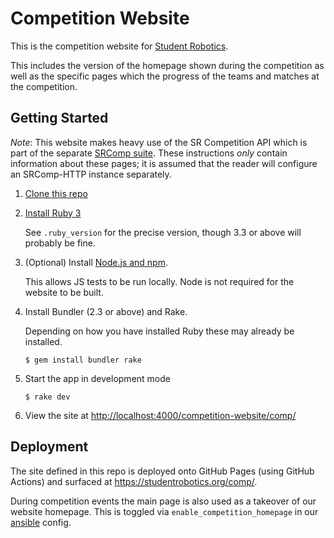 # Competition Website

This is the competition website for [Student Robotics][SR].

This includes the version of the homepage shown during the competition as well
as the specific pages which the progress of the teams and matches at the
competition.

## Getting Started

*Note*: This website makes heavy use of the SR Competition API which is part of
the separate [SRComp suite][srcomp]. These instructions _only_ contain
information about these pages; it is assumed that the reader will configure an
SRComp-HTTP instance separately.

1. [Clone this repo][clone-repo]

1. [Install Ruby 3][install-ruby]

   See `.ruby_version` for the precise version, though 3.3 or above will
   probably be fine.

1. (Optional) Install [Node.js and npm][install-node].

    This allows JS tests to be run locally.
    Node is not required for the website to be built.

1. Install Bundler (2.3 or above) and Rake.

   Depending on how you have installed Ruby these may already be installed.

    ``` console
    $ gem install bundler rake
    ```

1. Start the app in development mode

    ```shell
    $ rake dev
    ```

1. View the site at <http://localhost:4000/competition-website/comp/>

## Deployment

The site defined in this repo is deployed onto GitHub Pages (using GitHub
Actions) and surfaced at <https://studentrobotics.org/comp/>.

During competition events the main page is also used as a takeover of our
website homepage. This is toggled via `enable_competition_homepage` in our
[ansible][srobo-ansible] config.


[SR]: https://studentrobotics.org
[srcomp]: https://github.com/PeterJCLaw/srcomp/wiki
[install-ruby]: https://www.ruby-lang.org/en/documentation/installation/
[install-node]: https://docs.npmjs.com/downloading-and-installing-node-js-and-npm
[clone-repo]: https://docs.github.com/en/repositories/creating-and-managing-repositories/cloning-a-repository
[srobo-ansible]: https://github.com/srobo/ansible/
